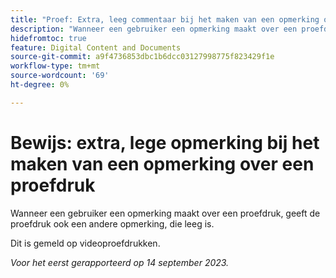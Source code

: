 ```yaml
---
title: "Proef: Extra, leeg commentaar bij het maken van een opmerking over een bewijs"
description: "Wanneer een gebruiker een opmerking maakt over een proefdruk, geeft de proefdruk ook een andere opmerking, die leeg is."
hidefromtoc: true
feature: Digital Content and Documents
source-git-commit: a9f4736853dbc1b6dcc03127998775f823429f1e
workflow-type: tm+mt
source-wordcount: '69'
ht-degree: 0%

---
```



# Bewijs: extra, lege opmerking bij het maken van een opmerking over een proefdruk

<!--WF, WFP TOCs-->

Wanneer een gebruiker een opmerking maakt over een proefdruk, geeft de proefdruk ook een andere opmerking, die leeg is.

Dit is gemeld op videoproefdrukken.

_Voor het eerst gerapporteerd op 14 september 2023._
